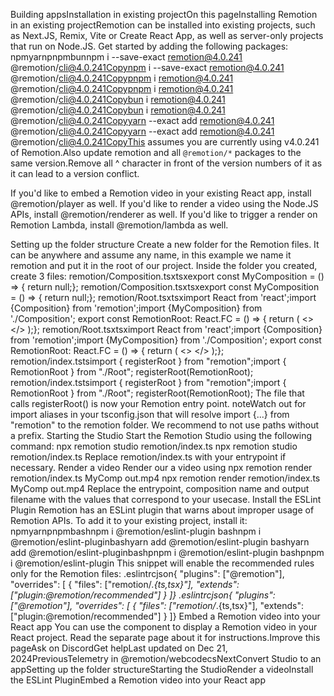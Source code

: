 Building appsInstallation in existing projectOn this pageInstalling Remotion in an existing projectRemotion can be installed into existing projects, such as Next.JS, Remix, Vite or Create React App, as well as server-only projects that run on Node.JS. Get started by adding the following packages:
npmyarnpnpmbunnpm i --save-exact remotion@4.0.241 @remotion/cli@4.0.241Copynpm i --save-exact remotion@4.0.241 @remotion/cli@4.0.241Copypnpm i remotion@4.0.241 @remotion/cli@4.0.241Copypnpm i remotion@4.0.241 @remotion/cli@4.0.241Copybun i remotion@4.0.241 @remotion/cli@4.0.241Copybun i remotion@4.0.241 @remotion/cli@4.0.241Copyyarn --exact add remotion@4.0.241 @remotion/cli@4.0.241Copyyarn --exact add remotion@4.0.241 @remotion/cli@4.0.241CopyThis assumes you are currently using v4.0.241 of Remotion.Also update remotion and all `@remotion/*` packages to the same version.Remove all ^ character in front of the version numbers of it as it can lead to a version conflict.

If you'd like to embed a Remotion video in your existing React app, install @remotion/player as well.
If you'd like to render a video using the Node.JS APIs, install @remotion/renderer as well.
If you'd like to trigger a render on Remotion Lambda, install @remotion/lambda as well.

Setting up the folder structure​
Create a new folder for the Remotion files. It can be anywhere and assume any name, in this example we name it remotion and put it in the root of our project. Inside the folder you created, create 3 files:
remotion/Composition.tsxtsxexport const MyComposition = () => {  return null;};
remotion/Composition.tsxtsxexport const MyComposition = () => {  return null;};
remotion/Root.tsxtsximport React from 'react';import {Composition} from 'remotion';import {MyComposition} from './Composition'; export const RemotionRoot: React.FC = () => {  return (    <>      <Composition        id="Empty"        component={MyComposition}        durationInFrames={60}        fps={30}        width={1280}        height={720}      />    </>  );};
remotion/Root.tsxtsximport React from 'react';import {Composition} from 'remotion';import {MyComposition} from './Composition'; export const RemotionRoot: React.FC = () => {  return (    <>      <Composition        id="Empty"        component={MyComposition}        durationInFrames={60}        fps={30}        width={1280}        height={720}      />    </>  );};
remotion/index.tstsimport { registerRoot } from "remotion";import { RemotionRoot } from "./Root"; registerRoot(RemotionRoot);
remotion/index.tstsimport { registerRoot } from "remotion";import { RemotionRoot } from "./Root"; registerRoot(RemotionRoot);
The file that calls registerRoot() is now your Remotion entry point.
noteWatch out for import aliases in your tsconfig.json that will resolve import {...} from "remotion" to the remotion folder. We recommend to not use paths without a prefix.
Starting the Studio​
Start the Remotion Studio using the following command:
npx remotion studio remotion/index.ts
npx remotion studio remotion/index.ts
Replace remotion/index.ts with your entrypoint if necessary.
Render a video​
Render our a video using
npx remotion render remotion/index.ts MyComp out.mp4
npx remotion render remotion/index.ts MyComp out.mp4
Replace the entrypoint, composition name and output filename with the values that correspond to your usecase.
Install the ESLint Plugin​
Remotion has an ESLint plugin that warns about improper usage of Remotion APIs. To add it to your existing project, install it:
npmyarnpnpmbashnpm i @remotion/eslint-plugin
bashnpm i @remotion/eslint-pluginbashyarn add @remotion/eslint-plugin
bashyarn add @remotion/eslint-pluginbashpnpm i @remotion/eslint-plugin
bashpnpm i @remotion/eslint-plugin
This snippet will enable the recommended rules only for the Remotion files:
.eslintrcjson{  "plugins": ["@remotion"],  "overrides": [    {      "files": ["remotion/*.{ts,tsx}"],      "extends": ["plugin:@remotion/recommended"]    }  ]}
.eslintrcjson{  "plugins": ["@remotion"],  "overrides": [    {      "files": ["remotion/*.{ts,tsx}"],      "extends": ["plugin:@remotion/recommended"]    }  ]}
Embed a Remotion video into your React app​
You can use the <Player> component to display a Remotion video in your React project. Read the separate page about it for instructions.Improve this pageAsk on DiscordGet helpLast updated on Dec 21, 2024PreviousTelemetry in @remotion/webcodecsNextConvert Studio to an appSetting up the folder structureStarting the StudioRender a videoInstall the ESLint PluginEmbed a Remotion video into your React app